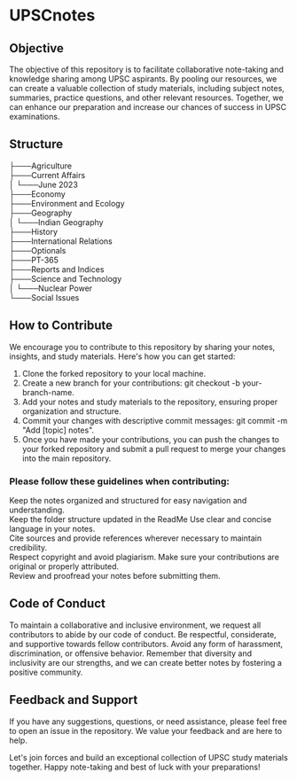 # UPSCnotes
## Objective
The objective of this repository is to facilitate collaborative note-taking and knowledge sharing among UPSC aspirants. By pooling our resources, we can create a valuable collection of study materials, including subject notes, summaries, practice questions, and other relevant resources. Together, we can enhance our preparation and increase our chances of success in UPSC examinations.

## Structure
├───Agriculture  
├───Current Affairs  
│   └───June 2023  
├───Economy  
├───Environment and Ecology  
├───Geography  
│   └───Indian Geography  
├───History  
├───International Relations  
├───Optionals  
├───PT-365  
├───Reports and Indices  
├───Science and Technology  
│   └───Nuclear Power  
└───Social Issues  

## How to Contribute
We encourage you to contribute to this repository by sharing your notes, insights, and study materials. Here's how you can get started:

1) Clone the forked repository to your local machine.  
2) Create a new branch for your contributions: git checkout -b your-branch-name.  
3) Add your notes and study materials to the repository, ensuring proper organization and structure.  
4) Commit your changes with descriptive commit messages: git commit -m "Add [topic] notes".  
5) Once you have made your contributions, you can push the changes to your forked repository and submit a pull request to merge your changes into the main repository.  

### Please follow these guidelines when contributing:

Keep the notes organized and structured for easy navigation and understanding.  
Keep the folder structure updated in the ReadMe
Use clear and concise language in your notes.  
Cite sources and provide references wherever necessary to maintain credibility.  
Respect copyright and avoid plagiarism. Make sure your contributions are original or properly attributed.  
Review and proofread your notes before submitting them.  

## Code of Conduct
To maintain a collaborative and inclusive environment, we request all contributors to abide by our code of conduct. Be respectful, considerate, and supportive towards fellow contributors. Avoid any form of harassment, discrimination, or offensive behavior. Remember that diversity and inclusivity are our strengths, and we can create better notes by fostering a positive community.

## Feedback and Support
If you have any suggestions, questions, or need assistance, please feel free to open an issue in the repository. We value your feedback and are here to help.

Let's join forces and build an exceptional collection of UPSC study materials together. Happy note-taking and best of luck with your preparations!
